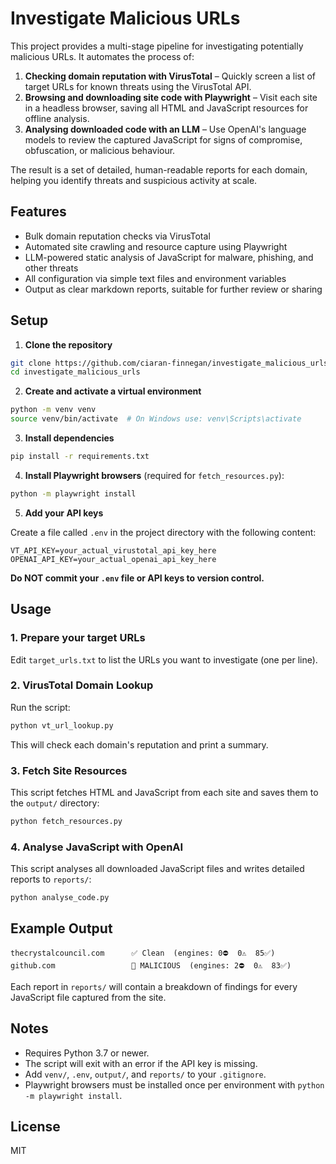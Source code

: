 # Investigate Malicious URLs

This project provides a multi-stage pipeline for investigating potentially malicious URLs. It automates the process of:

1. **Checking domain reputation with VirusTotal** – Quickly screen a list of target URLs for known threats using the VirusTotal API.
2. **Browsing and downloading site code with Playwright** – Visit each site in a headless browser, saving all HTML and JavaScript resources for offline analysis.
3. **Analysing downloaded code with an LLM** – Use OpenAI's language models to review the captured JavaScript for signs of compromise, obfuscation, or malicious behaviour.

The result is a set of detailed, human-readable reports for each domain, helping you identify threats and suspicious activity at scale.

## Features
- Bulk domain reputation checks via VirusTotal
- Automated site crawling and resource capture using Playwright
- LLM-powered static analysis of JavaScript for malware, phishing, and other threats
- All configuration via simple text files and environment variables
- Output as clear markdown reports, suitable for further review or sharing

## Setup

1. **Clone the repository**

```bash
git clone https://github.com/ciaran-finnegan/investigate_malicious_urls.git
cd investigate_malicious_urls
```

2. **Create and activate a virtual environment**

```bash
python -m venv venv
source venv/bin/activate  # On Windows use: venv\Scripts\activate
```

3. **Install dependencies**

```bash
pip install -r requirements.txt
```

4. **Install Playwright browsers** (required for `fetch_resources.py`):

```bash
python -m playwright install
```

5. **Add your API keys**

Create a file called `.env` in the project directory with the following content:

```
VT_API_KEY=your_actual_virustotal_api_key_here
OPENAI_API_KEY=your_actual_openai_api_key_here
```

**Do NOT commit your `.env` file or API keys to version control.**

## Usage

### 1. Prepare your target URLs

Edit `target_urls.txt` to list the URLs you want to investigate (one per line).

### 2. VirusTotal Domain Lookup

Run the script:

```bash
python vt_url_lookup.py
```

This will check each domain's reputation and print a summary.

### 3. Fetch Site Resources

This script fetches HTML and JavaScript from each site and saves them to the `output/` directory:

```bash
python fetch_resources.py
```

### 4. Analyse JavaScript with OpenAI

This script analyses all downloaded JavaScript files and writes detailed reports to `reports/`:

```bash
python analyse_code.py
```

## Example Output

```
thecrystalcouncil.com      ✅ Clean  (engines: 0⛔  0⚠️  85✅)
github.com                 🚫 MALICIOUS  (engines: 2⛔  0⚠️  83✅)
```

Each report in `reports/` will contain a breakdown of findings for every JavaScript file captured from the site.

## Notes
- Requires Python 3.7 or newer.
- The script will exit with an error if the API key is missing.
- Add `venv/`, `.env`, `output/`, and `reports/` to your `.gitignore`.
- Playwright browsers must be installed once per environment with `python -m playwright install`.

## License
MIT
